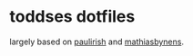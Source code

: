 # toddses dotfiles

largely based on [paulirish](https://github.com/paulirish/dotfiles) and [mathiasbynens](https://github.com/mathiasbynens/dotfiles).